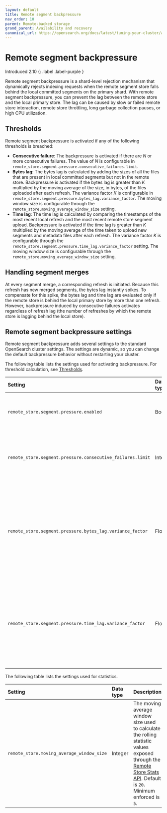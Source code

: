 ```yaml
---
layout: default
title: Remote segment backpressure
nav_order: 10
parent: Remote-backed storage
grand_parent: Availability and recovery
canonical_url: https://opensearch.org/docs/latest/tuning-your-cluster/availability-and-recovery/remote-store/remote-segment-backpressure/
---
```


# Remote segment backpressure

Introduced 2.10
{: .label .label-purple }

Remote segment backpressure is a shard-level rejection mechanism that dynamically rejects indexing requests when the remote segment store falls behind the local committed segments on the primary shard. With remote segment backpressure, you can prevent the lag between the remote store and the local primary store. The lag can be caused by slow or failed remote store interaction, remote store throttling, long garbage collection pauses, or high CPU utilization.

## Thresholds

Remote segment backpressure is activated if any of the following thresholds is breached:

- **Consecutive failure**: The backpressure is activated if there are _N_ or more consecutive failures. The value of _N_ is configurable in `remote_store.segment.pressure.consecutive_failures.limit`.
- **Bytes lag**: The bytes lag is calculated by adding the sizes of all the files that are present in local committed segments but not in the remote store. Backpressure is activated if the bytes lag is greater than _K_ multiplied by the moving average of the size, in bytes, of the files uploaded after each refresh. The variance factor _K_ is configurable in `remote_store.segment.pressure.bytes_lag.variance_factor`. The moving window size is configurable through the `remote_store.moving_average_window_size` setting.
- **Time lag**: The time lag is calculated by comparing the timestamps of the most recent local refresh and the most recent remote store segment upload. Backpressure is activated if the time lag is greater than _K_ multiplied by the moving average of the time taken to upload new segments and metadata files after each refresh. The variance factor _K_ is configurable through the `remote_store.segment.pressure.time_lag.variance_factor` setting. The moving window size is configurable through the `remote_store.moving_average_window_size` setting.  

## Handling segment merges 

At every segment merge, a corresponding refresh is initiated. Because this refresh has new merged segments, the bytes lag instantly spikes. To compensate for this spike, the bytes lag and time lag are evaluated only if the remote store is behind the local primary store by more than one refresh. However, backpressure induced by consecutive failures activates regardless of refresh lag (the number of refreshes by which the remote store is lagging behind the local store).

## Remote segment backpressure settings

Remote segment backpressure adds several settings to the standard OpenSearch cluster settings. The settings are dynamic, so you can change the default backpressure behavior without restarting your cluster. 

The following table lists the settings used for activating backpressure. For threshold calculation, see [Thresholds](#thresholds).

|Setting	|Data type	|Description	|
|:---	|:---	|:---	|
|`remote_store.segment.pressure.enabled`	|Boolean | Enables remote segment backpressure. Default is `true`. |
|`remote_store.segment.pressure.consecutive_failures.limit`	|Integer | The minimum consecutive failure count for activating remote segment backpressure. Default is `5`.	|
|`remote_store.segment.pressure.bytes_lag.variance_factor`	|Float | The variance factor that is used together with the moving average to calculate the dynamic bytes lag threshold for activating remote segment backpressure. Default is `10`.	|
|`remote_store.segment.pressure.time_lag.variance_factor`	|Float 	|The variance factor that is used together with the moving average to calculate the dynamic time lag threshold for activating remote segment backpressure. Default is `10`.	|

The following table lists the settings used for statistics.

|Setting	|Data type	|Description	|
|:---	|:---	|:---	|
| `remote_store.moving_average_window_size` | Integer | The moving average window size used to calculate the rolling statistic values exposed through the [Remote Store Stats API]({{site.url}}{{site.baseurl}}/tuning-your-cluster/availability-and-recovery/remote-store/remote-store-stats-api/). Default is `20`. Minimum enforced is `5`. |

